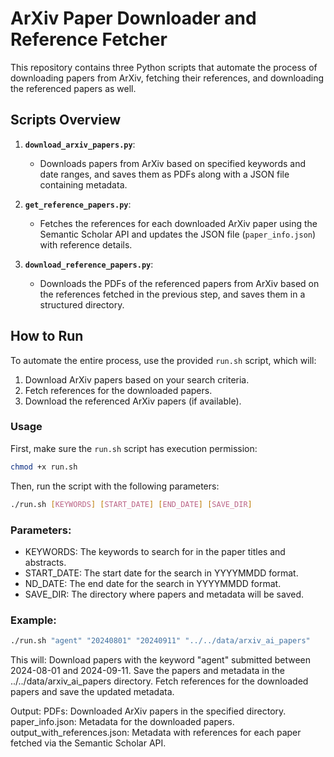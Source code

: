 # ArXiv Paper Downloader and Reference Fetcher

This repository contains three Python scripts that automate the process of downloading papers from ArXiv, fetching their references, and downloading the referenced papers as well.

## Scripts Overview

1. **`download_arxiv_papers.py`**: 
   - Downloads papers from ArXiv based on specified keywords and date ranges, and saves them as PDFs along with a JSON file containing metadata.

2. **`get_reference_papers.py`**: 
   - Fetches the references for each downloaded ArXiv paper using the Semantic Scholar API and updates the JSON file (`paper_info.json`) with reference details.

3. **`download_reference_papers.py`**: 
   - Downloads the PDFs of the referenced papers from ArXiv based on the references fetched in the previous step, and saves them in a structured directory.

## How to Run

To automate the entire process, use the provided `run.sh` script, which will:

1. Download ArXiv papers based on your search criteria.
2. Fetch references for the downloaded papers.
3. Download the referenced ArXiv papers (if available).

### Usage

First, make sure the `run.sh` script has execution permission:

```bash
chmod +x run.sh
```

Then, run the script with the following parameters:

```bash
./run.sh [KEYWORDS] [START_DATE] [END_DATE] [SAVE_DIR]
```

### Parameters:
- KEYWORDS: The keywords to search for in the paper titles and abstracts.
- START_DATE: The start date for the search in YYYYMMDD format.
- ND_DATE: The end date for the search in YYYYMMDD format.
- SAVE_DIR: The directory where papers and metadata will be saved.

### Example:
```bash
./run.sh "agent" "20240801" "20240911" "../../data/arxiv_ai_papers"
```
This will:
Download papers with the keyword "agent" submitted between 2024-08-01 and 2024-09-11.
Save the papers and metadata in the ../../data/arxiv_ai_papers directory.
Fetch references for the downloaded papers and save the updated metadata.

Output:
PDFs: Downloaded ArXiv papers in the specified directory.
paper_info.json: Metadata for the downloaded papers.
output_with_references.json: Metadata with references for each paper fetched via the Semantic Scholar API.
